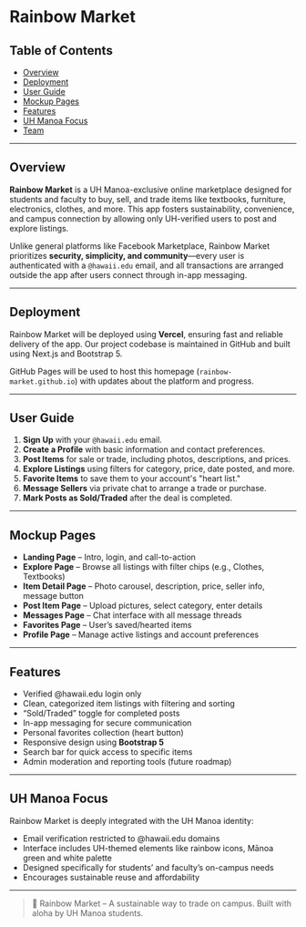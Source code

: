 # Rainbow Market

## Table of Contents

* [Overview](#overview)
* [Deployment](#deployment)
* [User Guide](#user-guide)
* [Mockup Pages](#mockup-pages)
* [Features](#features)
* [UH Manoa Focus](#uh-manoa-focus)
* [Team](#team)

---

## Overview

**Rainbow Market** is a UH Manoa-exclusive online marketplace designed for students and faculty to buy, sell, and trade items like textbooks, furniture, electronics, clothes, and more. This app fosters sustainability, convenience, and campus connection by allowing only UH-verified users to post and explore listings.

Unlike general platforms like Facebook Marketplace, Rainbow Market prioritizes **security, simplicity, and community**—every user is authenticated with a `@hawaii.edu` email, and all transactions are arranged outside the app after users connect through in-app messaging.

---

## Deployment

Rainbow Market will be deployed using **Vercel**, ensuring fast and reliable delivery of the app. Our project codebase is maintained in GitHub and built using Next.js and Bootstrap 5.

GitHub Pages will be used to host this homepage (`rainbow-market.github.io`) with updates about the platform and progress.

---

## User Guide

1. **Sign Up** with your `@hawaii.edu` email.
2. **Create a Profile** with basic information and contact preferences.
3. **Post Items** for sale or trade, including photos, descriptions, and prices.
4. **Explore Listings** using filters for category, price, date posted, and more.
5. **Favorite Items** to save them to your account's "heart list."
6. **Message Sellers** via private chat to arrange a trade or purchase.
7. **Mark Posts as Sold/Traded** after the deal is completed.

---

## Mockup Pages

- **Landing Page** – Intro, login, and call-to-action
- **Explore Page** – Browse all listings with filter chips (e.g., Clothes, Textbooks)
- **Item Detail Page** – Photo carousel, description, price, seller info, message button
- **Post Item Page** – Upload pictures, select category, enter details
- **Messages Page** – Chat interface with all message threads
- **Favorites Page** – User’s saved/hearted items
- **Profile Page** – Manage active listings and account preferences

---

## Features

- Verified @hawaii.edu login only
- Clean, categorized item listings with filtering and sorting
- “Sold/Traded” toggle for completed posts
- In-app messaging for secure communication
- Personal favorites collection (heart button)
- Responsive design using **Bootstrap 5**
- Search bar for quick access to specific items
- Admin moderation and reporting tools (future roadmap)

---

## UH Manoa Focus

Rainbow Market is deeply integrated with the UH Manoa identity:
- Email verification restricted to @hawaii.edu domains
- Interface includes UH-themed elements like rainbow icons, Mānoa green and white palette
- Designed specifically for students’ and faculty’s on-campus needs
- Encourages sustainable reuse and affordability

---

> 🌈 Rainbow Market – A sustainable way to trade on campus. Built with aloha by UH Manoa students.
